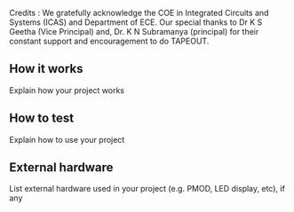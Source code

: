 <!---

This file is used to generate your project datasheet. Please fill in the information below and delete any unused
sections.

You can also include images in this folder and reference them in the markdown. Each image must be less than
512 kb in size, and the combined size of all images must be less than 1 MB.
-->

Credits : We gratefully acknowledge the COE in Integrated Circuits and Systems (ICAS) and Department of ECE. Our special thanks to Dr K S Geetha (Vice Principal) and, Dr. K N Subramanya (principal) for their constant support and encouragement to do TAPEOUT.

## How it works

Explain how your project works

## How to test

Explain how to use your project

## External hardware

List external hardware used in your project (e.g. PMOD, LED display, etc), if any
